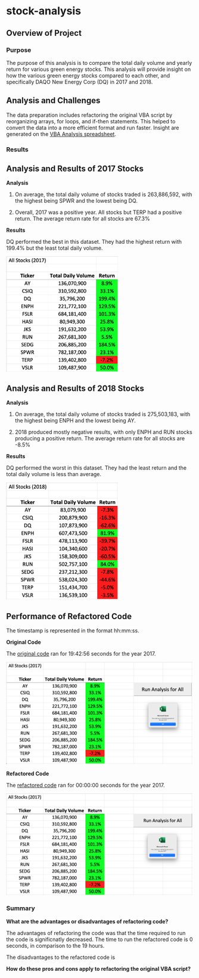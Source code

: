 # stock-analysis

## Overview of Project

### Purpose
The purpose of this analysis is to compare the total daily volume and yearly return for various green energy stocks. This analysis will provide insight on how the various green energy stocks compared to each other, and specifically DAQO New Energy Corp (DQ) in 2017 and 2018.

## Analysis and Challenges

The data preparation includes refactoring the original VBA script by reorganizing arrays, for loops, and if-then statements. This helped to convert the data into a more efficient format and run faster. Insight are generated on the <a href="VBA_Challenge.xlsm">VBA Analysis spreadsheet</a>.

### Results

## Analysis and Results of 2017 Stocks

**Analysis**

1. On average, the total daily volume of stocks traded is 263,886,592, with the highest being SPWR and the lowest being DQ.

2. Overall, 2017 was a positive year. All stocks but TERP had a positive return. The average return rate for all stocks are 67.3%

**Results**

DQ performed the best in this dataset. They had the highest return with 199.4% but the least total daily volume. 

<img src="Resources/VBA_Challenge_2017.png" width="300">

## Analysis and Results of 2018 Stocks

**Analysis**

1. On average, the total daily volume of stocks traded is 275,503,183, with the highest being ENPH and the lowest being AY. 

2. 2018 produced mostly negative results, with only ENPH and RUN stocks producing a positive return. The average return rate for all stocks are -8.5%

**Results**

DQ performed the worst in this dataset. They had the least return and the total daily volume is less than average. 

<img src="Resources/VBA_Challenge_2018.png" width="300">

## Performance of Refactored Code

The timestamp is represented in the format hh:mm:ss.

**Original Code**

The <a href="Module/green_stocks.xlsm">original code</a> ran for 19:42:56 seconds for the year 2017.

<img src="Resources/Original_Timestamp.png" width="500">

**Refactored Code**

The <a href="VBA_Challenge.xlsm">refactored code</a> ran for 00:00:00 seconds for the year 2017.

<img src="Resources/Refactored_Timestamp.png" width="500">

### Summary
**What are the advantages or disadvantages of refactoring code?**

The advantages of refactoring the code was that the time required to run the code is significnatly decreased. The time to run the refactored code is 0 seconds, in comparison to the 19 hours. 

The disadvantages to the refactored code is 

**How do these pros and cons apply to refactoring the original VBA script?**

